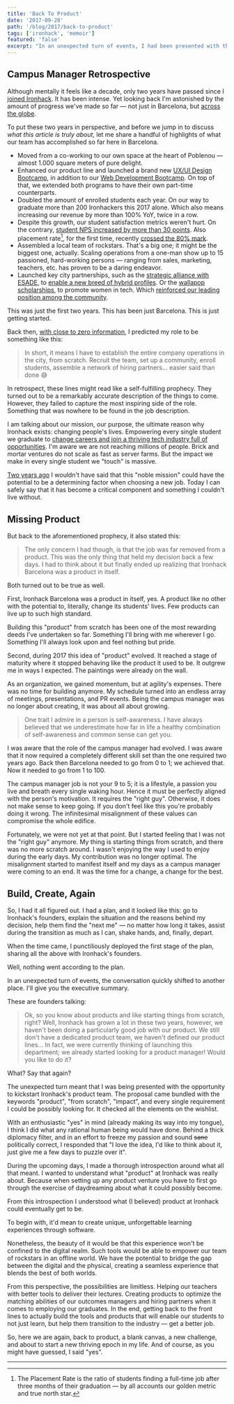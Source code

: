 ```yaml
---
title: 'Back To Product'
date: '2017-09-28'
path: '/blog/2017/back-to-product'
tags: ['ironhack', 'memoir']
featured: 'false'
excerpt: "In an unexpected turn of events, I had been presented with the opportunity to kickstart Ironhack's product team. A blank canvas and the amazing challenge to create unique, unforgettable learning experiences for our students."
---
```


## Campus Manager Retrospective

Although mentally it feels like a decade, only two years have passed since I [joined Ironhack](/blog/2015/hi-from-ironhack). It has been intense. Yet looking back I'm astonished by the amount of progress we've made so far — not just in Barcelona, but [across the globe](https://techcrunch.com/2017/07/18/ironhack-raises-3-million-for-its-coding-bootcamp/).

To put these two years in perspective, and before we jump in to discuss _what this article is truly about_, let me share a handful of highlights of what our team has accomplished so far here in Barcelona.

- Moved from a co-working to our own space at the heart of Poblenou — almost 1.000 square meters of pure delight.
- Enhanced our product line and launched a brand new [UX/UI Design Bootcamp](/blog/2016/designer-i-wanted-to-be), in addition to our [Web Development Bootcamp](/blog/2016/ironhack-experience). On top of that, we extended both programs to have their own part-time counterparts.
- Doubled the amount of enrolled students each year. On our way to graduate more than 200 Ironhackers this 2017 alone. Which also means increasing our revenue by more than 100% YoY, twice in a row.
- Despite this growth, our student satisfaction metrics weren't hurt. On the contrary, [student NPS increased by more than 30 points](/blog/2017/alignment). Also placement rate[^1], for the first time, recently [crossed the 80% mark](/blog/2017/curiosity-trumps-everything).
- Assembled a local team of rockstars. That's a big one; it might be the biggest one, actually. Scaling operations from a one-man show up to 15 passioned, hard-working persons — ranging from sales, marketing, teachers, etc. has proven to be a daring endeavor.
- Launched key city partnerships, such as the [strategic alliance with ESADE](https://www.eleconomista.es/economia/noticias/8345805/05/17/Esade-se-une-a-Ironhack-para-ampliar-la-formacion-de-los-lideres-en-el-sector-digital.html), to [enable a new breed of hybrid profiles](/blog/2016/hybrid-profile). Or the [wallapop scholarships](https://www.genbeta.com/actualidad/wallapop-y-ironhack-ofreceran-200-000-euros-en-becas-para-formar-a-100-mujeres-en-tecnologia), to promote women in tech. Which [reinforced our leading position among the community](/blog/2017/building-our-community).

This was just the first two years. This has been just Barcelona. This is just getting started.

Back then, [with close to zero information](/blog/2016/the-power-of-not-knowing), I predicted my role to be something like this:

> In short, it means I have to establish the entire company operations in the city, from scratch. Recruit the team, set up a community, enroll students, assemble a network of hiring partners... easier said than done 😅

In retrospect, these lines might read like a self-fulfilling prophecy. They turned out to be a remarkably accurate description of the things to come. However, they failed to capture the most inspiring side of the role. Something that was nowhere to be found in the job description.

I am talking about our mission, our purpose, the ultimate reason why Ironhack exists: changing people's lives. Empowering every single student we graduate to [change careers and join a thriving tech industry full of opportunities](https://medium.com/ironhack/de-picar-piedra-a-picar-c%C3%B3digo-b2ee72b5d80d). I'm aware we are not reaching millions of people. Brick and mortar ventures do not scale as fast as server farms. But the impact we make in every single student we "touch" is massive.

[Two years ago](/blog/2015/stepping-down) I wouldn't have said that this "noble mission" could have the potential to be a determining factor when choosing a new job. Today I can safely say that it has become a critical component and something I couldn't live without.

## Missing Product

But back to the aforementioned prophecy, it also stated this:

> The only concern I had though, is that the job was far removed from a product. This was the only thing that held my decision back a few days. I had to think about it but finally ended up realizing that Ironhack Barcelona was a product in itself.

Both turned out to be true as well.

First, Ironhack Barcelona was a product in itself, yes. A product like no other with the potential to, literally, change its students' lives. Few products can live up to such high standard.

Building this "product" from scratch has been one of the most rewarding deeds I've undertaken so far. Something I'll bring with me wherever I go. Something I'll always look upon and feel nothing but pride.

Second, during 2017 this idea of "product" evolved. It reached a stage of maturity where it stopped behaving like the product it used to be. It outgrew me in ways I expected. The paintings were already on the wall.

As an organization, we gained momentum, but at agility's expenses. There was no time for building anymore. My schedule turned into an endless array of meetings, presentations, and PR events. Being the campus manager was no longer about creating, it was about all about growing.

> One trait I admire in a person is self-awareness. I have always believed that we underestimate how far in life a healthy combination of self-awareness and common sense can get you.

I was aware that the role of the campus manager had evolved. I was aware that it now required a completely different skill set than the one required two years ago. Back then Barcelona needed to go from 0 to 1; we achieved that. Now it needed to go from 1 to 100.

The campus manager job is not your 9 to 5; it is a lifestyle, a passion you live and breath every single waking hour. Hence it must be perfectly aligned with the person's motivation. It requires the "right guy". Otherwise, it does not make sense to keep going. If you don't feel like this you're probably doing it wrong. The infinitesimal misalignment of these values can compromise the whole edifice.

Fortunately, we were not yet at that point. But I started feeling that I was not the "right guy" anymore. My thing is starting things from scratch, and there was no more scratch around. I wasn't enjoying the way I used to enjoy during the early days. My contribution was no longer optimal. The misalignment started to manifest itself and my days as a campus manager were coming to an end. It was the time for a change, a change for the best.

## Build, Create, Again

So, I had it all figured out. I had a plan, and it looked like this: go to Ironhack's founders, explain the situation and the reasons behind my decision, help them find the "next me" — no matter how long it takes, assist during the transition as much as I can, shake hands, and, finally, depart.

When the time came, I punctiliously deployed the first stage of the plan, sharing all the above with Ironhack's founders.

Well, nothing went according to the plan.

In an unexpected turn of events, the conversation quickly shifted to another place. I'll give you the executive summary.

These are founders talking:

> Ok, so you know about products and like starting things from scratch, right? Well, Ironhack has grown a lot in these two years, however, we haven't been doing a particularly good job with our product. We still don't have a dedicated product team, we haven't defined our product lines... In fact, we were currently thinking of launching this department; we already started looking for a product manager! Would you like to do it?

What? Say that again?

The unexpected turn meant that I was being presented with the opportunity to kickstart Ironhack's product team. The proposal came bundled with the keywords "product", "from scratch", "impact", and every single requirement I could be possibly looking for. It checked all the elements on the wishlist.

With an enthusiastic "yes" in mind (already making its way into my tongue), I think I did what any rational human being would have done. Behind a thick diplomacy filter, and in an effort to freeze my passion and sound ~~sane~~ politically correct, I responded that "I love the idea, I'd like to think about it, just give me a few days to puzzle over it".

During the upcoming days, I made a thorough introspection around what all that meant. I wanted to understand what "product" at Ironhack was really about. Because when setting up any product venture you have to first go through the exercise of daydreaming about what it could possibly become.

From this introspection I understood what (I believed) product at Ironhack could eventually get to be.

To begin with, it'd mean to create unique, unforgettable learning experiences through software.

Nonetheless, the beauty of it would be that this experience won't be confined to the digital realm. Such tools would be able to empower our team of rockstars in an offline world. We have the potential to bridge the gap between the digital and the physical, creating a seamless experience that blends the best of both worlds.

From this perspective, the possibilities are limitless. Helping our teachers with better tools to deliver their lectures. Creating products to optimize the matching abilities of our outcomes managers and hiring partners when it comes to employing our graduates. In the end, getting back to the front lines to actually build the tools and products that will enable our students to not just learn, but help them transition to the industry — get a better job.

So, here we are again, back to product, a blank canvas, a new challenge, and about to start a new thriving epoch in my life. And of course, as you might have guessed, I said "yes".

---

[^1]: The Placement Rate is the ratio of students finding a full-time job after three months of their graduation — by all accounts our golden metric and true north star.
